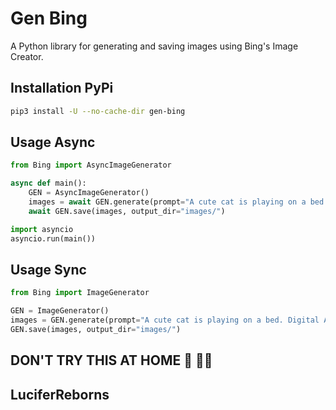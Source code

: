 # Gen Bing

A Python library for generating and saving images using Bing's Image Creator.

## Installation PyPi

```bash
pip3 install -U --no-cache-dir gen-bing
```

## Usage Async

```python
from Bing import AsyncImageGenerator

async def main():
    GEN = AsyncImageGenerator()
    images = await GEN.generate(prompt="A cute cat is playing on a bed. Digital Art 3D.", num_images=4)
    await GEN.save(images, output_dir="images/")

import asyncio
asyncio.run(main())
```

## Usage Sync

```python
from Bing import ImageGenerator

GEN = ImageGenerator()
images = GEN.generate(prompt="A cute cat is playing on a bed. Digital Art 3D.", num_images=4)
GEN.save(images, output_dir="images/")
```

## DON'T TRY THIS AT HOME 🏡 🙏🏻

## LuciferReborns